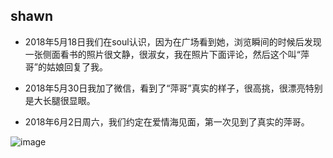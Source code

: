 ## shawn
* 2018年5月18日我们在soul认识，因为在广场看到她，浏览瞬间的时候后发现一张侧面看书的照片很文静，很淑女，我在照片下面评论，然后这个叫“萍哥”的姑娘回复了我。 
  
* 2018年5月30日我加了微信，看到了“萍哥”真实的样子，很高挑，很漂亮特别是大长腿很显眼。  
 
* 2018年6月2日周六，我们约定在爱情海见面，第一次见到了真实的萍哥。   

![image](https://github.com/shawnHsx/shawnHsx.github.io/raw/master/images/soul0.jpeg)


